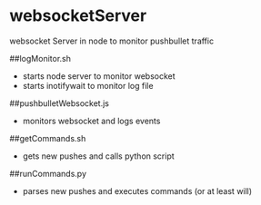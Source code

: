 # websocketServer
websocket Server in node to monitor pushbullet traffic

##logMonitor.sh
* starts node server to monitor websocket
* starts inotifywait to monitor log file

##pushbulletWebsocket.js
* monitors websocket and logs events

##getCommands.sh
* gets new pushes and calls python script

##runCommands.py
* parses new pushes and executes commands (or at least will)

